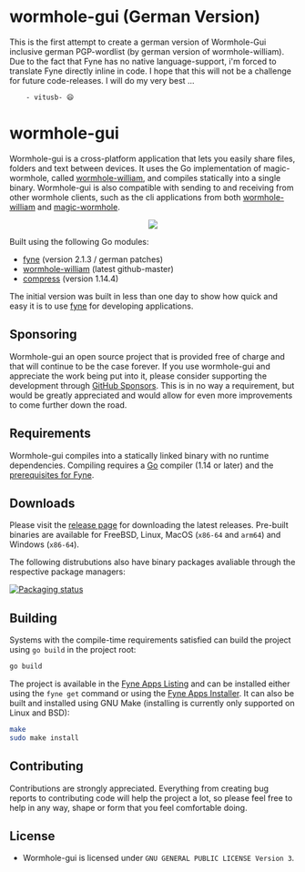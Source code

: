 # wormhole-gui (German Version)

This is the first attempt to create a german version of Wormhole-Gui inclusive german PGP-wordlist (by german version of wormhole-william). Due to the fact that Fyne has no native language-support, i'm forced to translate Fyne directly inline in code. I hope that this will not be a challenge for future code-releases. I will do my very best ...

        - vitusb- 😄

# wormhole-gui

Wormhole-gui is a cross-platform application that lets you easily share files, folders and text between devices.
It uses the Go implementation of magic-wormhole, called [wormhole-william](https://github.com/vitusb/wormhole-william), and compiles statically into a single binary. Wormhole-gui is also compatible with sending to and receiving from other wormhole clients, such as the cli applications from both [wormhole-william](https://github.com/vitusb/wormhole-william) and [magic-wormhole](https://github.com/magic-wormhole/magic-wormhole).

<p align="center">
  <img src="internal/assets/screenshot.png" />
</p>

Built using the following Go modules:
- [fyne](https://github.com/fyne-io/fyne) (version 2.1.3 / german patches)
- [wormhole-william](https://github.com/vitusb/wormhole-william) (latest github-master)
- [compress](https://github.com/klauspost/compress) (version 1.14.4)

The initial version was built in less than one day to show how quick and easy it is to use [fyne](https://github.com/fyne-io/fyne) for developing applications.

## Sponsoring

Wormhole-gui an open source project that is provided free of charge and that will continue to be the case forever. If you use wormhole-gui and appreciate the work being put into it, please consider supporting the development through [GitHub Sponsors](https://github.com/sponsors/Jacalz). This is in no way a requirement, but would be greatly appreciated and would allow for even more improvements to come further down the road.

## Requirements

Wormhole-gui compiles into a statically linked binary with no runtime dependencies.
Compiling requires a [Go](https://golang.org) compiler (1.14 or later) and the [prerequisites for Fyne](https://developer.fyne.io/started/).

## Downloads

Please visit the [release page](https://github.com/vitusb/wormhole-gui/releases) for downloading the latest releases.
Pre-built binaries are available for FreeBSD, Linux, MacOS (`x86-64` and `arm64`) and Windows (`x86-64`).

The following distrubutions also have binary packages avaliable through the respective package managers:

[![Packaging status](https://repology.org/badge/vertical-allrepos/wormhole-gui.svg)](https://repology.org/project/wormhole-gui/versions)

## Building

Systems with the compile-time requirements satisfied can build the project using `go build` in the project root:
```bash
go build
```

The project is available in the [Fyne Apps Listing](https://apps.fyne.io/apps/wormhole-gui.html) and can be installed either using the `fyne get` command or using the [Fyne Apps Installer](https://apps.fyne.io/apps/io.fyne.apps.html).
It can also be built and installed using GNU Make (installing is currently only supported on Linux and BSD):
```bash
make
sudo make install
```

## Contributing

Contributions are strongly appreciated. Everything from creating bug reports to contributing code will help the project a lot, so please feel free to help in any way, shape or form that you feel comfortable doing.

## License
- Wormhole-gui is licensed under `GNU GENERAL PUBLIC LICENSE Version 3`.
